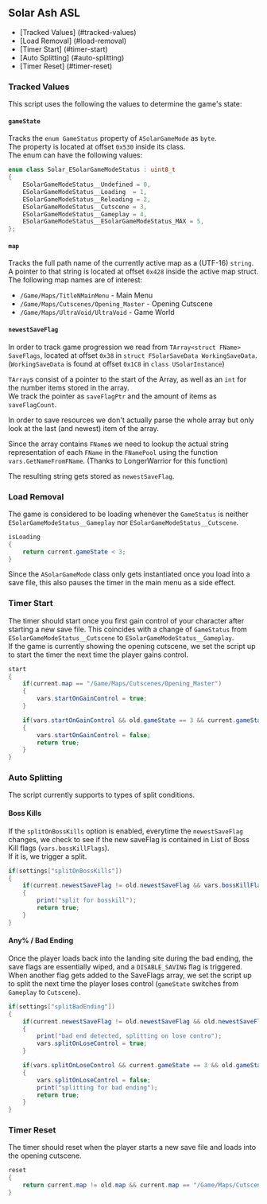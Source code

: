 ## Solar Ash ASL

 - [Tracked Values] (#tracked-values)
 - [Load Removal] (#load-removal)
 - [Timer Start] (#timer-start)
 - [Auto Splitting] (#auto-splitting)
 - [Timer Reset] (#timer-reset)

### Tracked Values

This script uses the following the values to determine the game's state:

#### `gameState`  
Tracks the `enum GameStatus` property of `ASolarGameMode` as `byte`.  
The property is located at offset `0x530` inside its class.  
The enum can have the following values:  
```c++
enum class Solar_ESolarGameModeStatus : uint8_t
{
	ESolarGameModeStatus__Undefined = 0,
	ESolarGameModeStatus__Loading  = 1,
	ESolarGameModeStatus__Reloading = 2,
	ESolarGameModeStatus__Cutscene = 3,
	ESolarGameModeStatus__Gameplay = 4,
	ESolarGameModeStatus__ESolarGameModeStatus_MAX = 5,
};
```  

#### `map`  
Tracks the full path name of the currently active map as a (UTF-16) `string`.  
A pointer to that string is located at offset `0x428` inside the active map struct.  
The following map names are of interest:
- `/Game/Maps/TitleNMainMenu` - Main Menu
- `/Game/Maps/Cutscenes/Opening_Master` - Opening Cutscene
- `/Game/Maps/UltraVoid/UltraVoid` - Game World

#### `newestSaveFlag`
In order to track game progression we read from `TArray<struct FName> SaveFlags`, located at offset `0x38` in `struct FSolarSaveData WorkingSaveData`.  
(`WorkingSaveData` is found at offset `0x1C8` in `class USolarInstance`)


`TArray`s consist of a pointer to the start of the Array, as well as an `int` for the number items stored in the array.  
We track the pointer as `saveFlagPtr` and the amount of items as `saveFlagCount`.


In order to save resources we don't actually parse the whole array but only look at the last (and newest) item of the array.


Since the array contains `FName`s we need to lookup the actual string representation of each `FName` in the `FNamePool` using the function `vars.GetNameFromFName`. (Thanks to LongerWarrior for this function)  

The resulting string gets stored as `newestSaveFlag`.

### Load Removal
The game is considered to be loading whenever the `GameStatus` is neither `ESolarGameModeStatus__Gameplay` nor `ESolarGameModeStatus__Cutscene`.
```c#
isLoading
{
    return current.gameState < 3;
}
```
Since the `ASolarGameMode` class only gets instantiated once you load into a save file, this also pauses the timer in the main menu as a side effect.

### Timer Start
The timer should start once you first gain control of your character after starting a new save file. This coincides with a change of `GameStatus` from `ESolarGameModeStatus__Cutscene` to `ESolarGameModeStatus__Gameplay`.  
If the game is currently showing the opening cutscene, we set the script up to start the timer the next time the player gains control.
```c#
start
{
    if(current.map == "/Game/Maps/Cutscenes/Opening_Master")
    {
        vars.startOnGainControl = true;
    }

    if(vars.startOnGainControl && old.gameState == 3 && current.gameState == 4)
    {
        vars.startOnGainControl = false;
        return true;
    }
}
```

### Auto Splitting
The script currently supports to types of split conditions.

#### Boss Kills
If the `splitOnBossKills` option is enabled, everytime the `newestSaveFlag` changes, we check to see if the new saveFlag is contained in List of Boss Kill flags (`vars.bossKillFlags`).  
If it is, we trigger a split.
```c#
if(settings["splitOnBossKills"])
{
    if(current.newestSaveFlag != old.newestSaveFlag && vars.bossKillFlags.Contains(current.newestSaveFlag))
    {
        print("split for bosskill");
        return true;
    }
}
```

#### Any% / Bad Ending
Once the player loads back into the landing site during the bad ending, the save flags are essentially wiped, and a `DISABLE_SAVING` flag is triggered.  
When another flag gets added to the SaveFlags array, we set the script up to split the next time the player loses control (`gameState` switches from `Gameplay` to `Cutscene`).
```c#
if(settings["splitBadEnding"])
{
    if(current.newestSaveFlag != old.newestSaveFlag && old.newestSaveFlag == "DISABLE_SAVING" && current.saveFlagCount == 2)
    {
        print("bad end detected, splitting on lose contro");
        vars.splitOnLoseControl = true;
    }

    if(vars.splitOnLoseControl && current.gameState == 3 && old.gameState == 4)
    {
        vars.splitOnLoseControl = false;
        print("splitting for bad ending");
        return true;
    }
}
```


### Timer Reset
The timer should reset when the player starts a new save file and loads into the opening cutscene.
```c#
reset
{
    return current.map != old.map && current.map == "/Game/Maps/Cutscenes/Opening_Master";
}
```